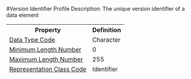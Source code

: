 #Version Identifier Profile
Description: The unique version identifier of a data element<table><thead><tr><th scope='col'>Property</th><th scope='col'>Definition</th></tr><tr><td><a href='DataTypeCode.md'>Data Type Code</a></td><td>Character</td></tr><tr><td><a href='MinimumLengthNumber.md'>Minimum Length Number</a></td><td>0</td></tr><tr><td><a href='MaximumLengthNumber.md'>Maximum Length Number</a></td><td>255</td></tr><tr><td><a href='RepresentationClassCode.md'>Representation Class Code</a></td><td>Identifier</td></tr></table>